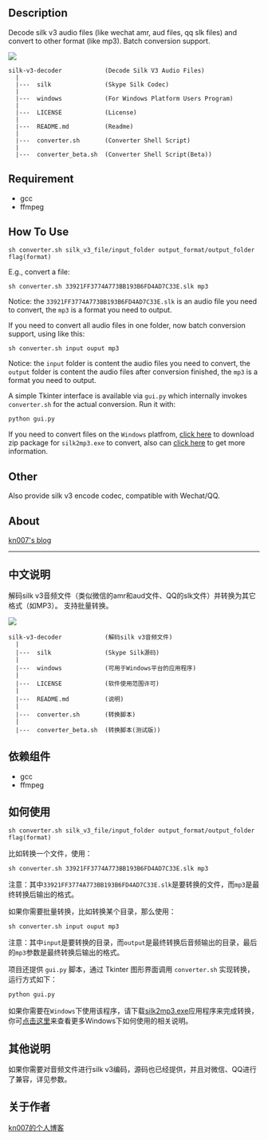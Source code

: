 ## Description
Decode silk v3 audio files (like wechat amr, aud files, qq slk files) and convert to other format (like mp3).
Batch conversion support.

<a href="https://github.com/kn007/silk-v3-decoder/blob/master/LICENSE"><img src="https://img.shields.io/badge/license-MIT-green.svg?style=flat"></a>

```
silk-v3-decoder            (Decode Silk V3 Audio Files)
  |
  |---  silk               (Skype Silk Codec)
  |
  |---  windows            (For Windows Platform Users Program)
  |
  |---  LICENSE            (License)
  |
  |---  README.md          (Readme)
  |
  |---  converter.sh       (Converter Shell Script)
  |
  |---  converter_beta.sh  (Converter Shell Script(Beta))
```

## Requirement

* gcc
* ffmpeg

## How To Use

```
sh converter.sh silk_v3_file/input_folder output_format/output_folder flag(format)
```
E.g., convert a file:
```
sh converter.sh 33921FF3774A773BB193B6FD4AD7C33E.slk mp3
```
Notice: the `33921FF3774A773BB193B6FD4AD7C33E.slk` is an audio file you need to convert, the `mp3` is a format you need to output.

If you need to convert all audio files in one folder, now batch conversion support, using like this:
```
sh converter.sh input ouput mp3
```
Notice: the `input` folder is content the audio files you need to convert, the `output` folder is content the audio files after conversion finished, the `mp3` is a format you need to output.

A simple Tkinter interface is available via `gui.py` which internally
invokes `converter.sh` for the actual conversion.  Run it with:
```bash
python gui.py
```

If you need to convert files on the `Windows` platfrom, [click here](https://dl.kn007.net/directlink/silk2mp3.zip "silk2mp3.zip") to download zip package for `silk2mp3.exe` to convert, also can <a href='/windows' target="_blank">click here</a> to get more information.

## Other

Also provide silk v3 encode codec, compatible with Wechat/QQ.

## About

[kn007's blog](https://kn007.net) 

***

## 中文说明
解码silk v3音频文件（类似微信的amr和aud文件、QQ的slk文件）并转换为其它格式（如MP3）。
支持批量转换。

<a href="https://github.com/kn007/silk-v3-decoder/blob/master/LICENSE"><img src="https://img.shields.io/badge/license-MIT-green.svg?style=flat"></a>

```
silk-v3-decoder            (解码silk v3音频文件)
  |
  |---  silk               (Skype Silk源码)
  |
  |---  windows            (可用于Windows平台的应用程序)
  |
  |---  LICENSE            (软件使用范围许可)
  |
  |---  README.md          (说明)
  |
  |---  converter.sh       (转换脚本)
  |
  |---  converter_beta.sh  (转换脚本(测试版))
```

## 依赖组件

* gcc
* ffmpeg

## 如何使用

```
sh converter.sh silk_v3_file/input_folder output_format/output_folder flag(format)
```
比如转换一个文件，使用：
```
sh converter.sh 33921FF3774A773BB193B6FD4AD7C33E.slk mp3
```
注意：其中`33921FF3774A773BB193B6FD4AD7C33E.slk`是要转换的文件，而`mp3`是最终转换后输出的格式。

如果你需要批量转换，比如转换某个目录，那么使用：
```
sh converter.sh input ouput mp3
```
注意：其中`input`是要转换的目录，而`output`是最终转换后音频输出的目录，最后的`mp3`参数是最终转换后输出的格式。

项目还提供 `gui.py` 脚本，通过 Tkinter 图形界面调用 `converter.sh`
实现转换，运行方式如下：
```bash
python gui.py
```

如果你需要在`Windows`下使用该程序，请下载[silk2mp3.exe](https://dl.kn007.net/directlink/silk2mp3.zip "silk2mp3.zip")应用程序来完成转换，你可<a href='/windows' target="_blank">点击这里</a>来查看更多Windows下如何使用的相关说明。

## 其他说明

如果你需要对音频文件进行silk v3编码，源码也已经提供，并且对微信、QQ进行了兼容，详见参数。

## 关于作者

[kn007的个人博客](https://kn007.net) 
